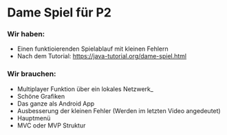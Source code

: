 # Dame Spiel für P2

### Wir haben: 

- Einen funktioierenden Spielablauf mit kleinen Fehlern
- Nach dem Tutorial: https://java-tutorial.org/dame-spiel.html

### Wir brauchen:

- Multiplayer Funktion über ein lokales Netzwerk_
- Schöne Grafiken
- Das ganze als Android App
- Ausbesserung der kleinen Fehler (Werden im letzten Video angedeutet)
- Hauptmenü
- MVC oder MVP Struktur

